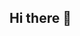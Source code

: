 ## Hi there 👋

<!--
**Jfm32/Jfm32** is a ✨ _special_ ✨ repository because its `README.md` (this file) appears on your GitHub profile.

Here are some ideas to get you started:

- 🔭 I’m currently working on a home server
- 🌱 I’m currently learning nginx configuration
- ⚡ Fun fact: I'm doing my current project with docker to redo everything with kubernetes
-->

